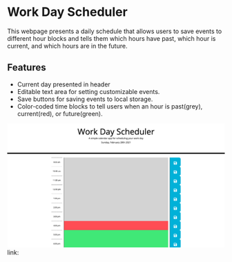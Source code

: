 # Work Day Scheduler
This webpage presents a daily schedule that allows users to save events to different hour blocks and tells them which hours have past, which hour is current, and which hours are in the future.
## Features
- Current day presented in header
- Editable text area for setting customizable events.
- Save buttons for saving events to local storage.
- Color-coded time blocks to tell users when an hour is past(grey), current(red), or future(green).
<img src="./assets/workday-screenshot.png">
link: 